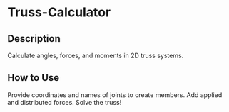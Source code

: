 # Truss-Calculator

## Description

Calculate angles, forces, and moments in 2D truss systems.

## How to Use

Provide coordinates and names of joints to create members. Add applied and distributed forces. Solve the truss!